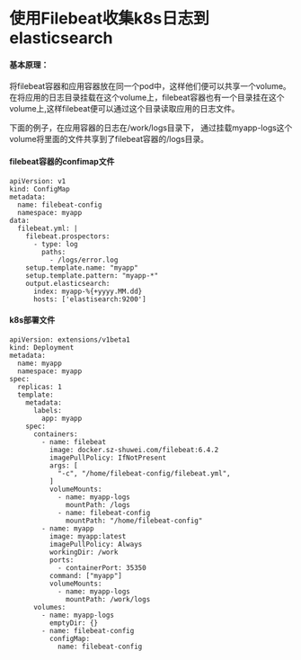 # 使用Filebeat收集k8s日志到elasticsearch

#### 基本原理：
将filebeat容器和应用容器放在同一个pod中，这样他们便可以共享一个volume。 在将应用的日志目录挂载在这个volume上，filebeat容器也有一个目录挂在这个volume上,这样filebeat便可以通过这个目录读取应用的日志文件。



下面的例子，在应用容器的日志在/work/logs目录下， 通过挂载myapp-logs这个volume将里面的文件共享到了filebeat容器的/logs目录。

#### filebeat容器的confimap文件

```
apiVersion: v1
kind: ConfigMap
metadata:
  name: filebeat-config
  namespace: myapp
data:
  filebeat.yml: |
    filebeat.prospectors:
      - type: log
        paths:
          - /logs/error.log
    setup.template.name: "myapp"
    setup.template.pattern: "myapp-*"
    output.elasticsearch:
      index: myapp-%{+yyyy.MM.dd}
      hosts: ['elastisearch:9200']

````

#### k8s部署文件

````
apiVersion: extensions/v1beta1
kind: Deployment
metadata:
  name: myapp
  namespace: myapp
spec:
  replicas: 1
  template:
    metadata:
      labels:
        app: myapp
    spec:
      containers:
        - name: filebeat
          image: docker.sz-shuwei.com/filebeat:6.4.2
          imagePullPolicy: IfNotPresent
          args: [
            "-c", "/home/filebeat-config/filebeat.yml",
          ]
          volumeMounts:
            - name: myapp-logs
              mountPath: /logs
            - name: filebeat-config
              mountPath: "/home/filebeat-config"
        - name: myapp
          image: myapp:latest
          imagePullPolicy: Always
          workingDir: /work
          ports:
            - containerPort: 35350
          command: ["myapp"]
          volumeMounts:
            - name: myapp-logs
              mountPath: /work/logs
      volumes:
        - name: myapp-logs
          emptyDir: {}
        - name: filebeat-config
          configMap:
            name: filebeat-config

````
